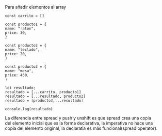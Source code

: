 
Para añadir elementos al array

```
const carrito = []

const producto1 = {
name: "raton",
price: 30,
}

const producto2 = {
name: "teclado",
price: 20,
}

const producto3 = {
name: "mesa",
price: 430,
}

let resultado;
resultado = [...carrito, producto1]
resultado = [...resultado, producto2]
resultado = [producto3,...resultado]

console.log(resultado)
```

La diferencia entre spread y  push y unshift es que spread crea una copia del elemento inicial que es la forma declarativa, la imperativa no hace una copia del elemento original, la declaratia es más funcional(spread operator).